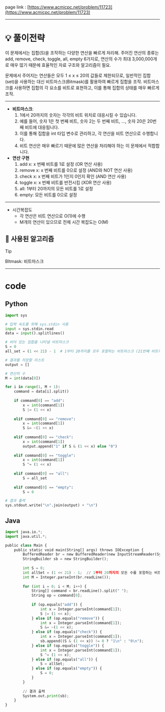 page link : [https://www.acmicpc.net/problem/11723](https://www.acmicpc.net/problem/11723)

---

# 💡 풀이전략

이 문제에서는 집합(S)을 조작하는 다양한 연산을 빠르게 처리해. 
주어진 연산의 종류는 add, remove, check, toggle, all, empty 6가지로, 연산의 수가 최대 3,000,000개로 매우 많기 때문에 효율적인 자료 구조와 알고리즘이 필요.

문제에서 주어지는 연산들은 모두 1 ≤ x ≤ 20의 값들로 제한되므로, 일반적인 집합(set)을 사용하는 대신 비트마스크(Bitmask)를 활용하여 빠르게 집합을 조작.
비트마스크를 사용하면 집합의 각 요소를 비트로 표현하고, 이를 통해 집합의 상태를 매우 빠르게 조작.

---

- **비트마스크**:
    1. 1에서 20까지의 숫자는 각각의 비트 위치로 대응시킬 수 있습니다.
    2. 예를 들어, 숫자 1은 첫 번째 비트, 숫자 2는 두 번째 비트, …, 숫자 20은 20번째 비트에 대응됩니다.
    3. 이를 통해 집합을 int 타입 변수로 관리하고, 각 연산을 비트 연산으로 수행합니다.
    4. 비트 연산은 매우 빠르기 때문에 많은 연산을 처리해야 하는 이 문제에서 적합합니다.
- **연산 구현**
    1. add x: x 번째 비트를 1로 설정 (OR 연산 사용)
    2. remove x: x 번째 비트를 0으로 설정 (AND와 NOT 연산 사용)
    3. check x: x 번째 비트가 1인지 0인지 확인 (AND 연산 사용)
    4. toggle x: x 번째 비트를 반전시킴 (XOR 연산 사용)
    5. all: 1부터 20까지의 모든 비트를 1로 설정
    6. empty: 모든 비트를 0으로 설정

---

- 시간복잡도
    - 각 연산은 비트 연산으로 O(1)에 수행
    - M개의 연산이 있으므로 전체 시간 복잡도는 O(M)

## 🎨 사용된 알고리즘

> [!tip]
> BItmask: 비트마스크

---

# code

## Python

```python
import sys

# 입력 속도를 위해 sys.stdin 사용
input = sys.stdin.read
data = input().splitlines()

# 비어 있는 집합을 나타낼 비트마스크
S = 0
all_set = (1 << 21) - 1  # 1부터 20까지를 모두 포함하는 비트마스크 (21번째 비트까지 모두 1로)

# 결과를 저장할 리스트
output = []

# 연산의 수
M = int(data[0])

for i in range(1, M + 1):
    command = data[i].split()
    
    if command[0] == "add":
        x = int(command[1])
        S |= (1 << x)
    
    elif command[0] == "remove":
        x = int(command[1])
        S &= ~(1 << x)
    
    elif command[0] == "check":
        x = int(command[1])
        output.append("1" if S & (1 << x) else "0")
    
    elif command[0] == "toggle":
        x = int(command[1])
        S ^= (1 << x)
    
    elif command[0] == "all":
        S = all_set
    
    elif command[0] == "empty":
        S = 0

# 결과 출력
sys.stdout.write("\n".join(output) + "\n")
```

## Java

```python
import java.io.*;
import java.util.*;

public class Main {
    public static void main(String[] args) throws IOException {
        BufferedReader br = new BufferedReader(new InputStreamReader(System.in));
        StringBuilder sb = new StringBuilder();
        
        int S = 0;
        int allSet = (1 << 21) - 1;  // 1부터 20까지의 모든 수를 포함하는 비트마스크
        int M = Integer.parseInt(br.readLine());
        
        for (int i = 0; i < M; i++) {
            String[] command = br.readLine().split(" ");
            String op = command[0];
            
            if (op.equals("add")) {
                int x = Integer.parseInt(command[1]);
                S |= (1 << x);
            } else if (op.equals("remove")) {
                int x = Integer.parseInt(command[1]);
                S &= ~(1 << x);
            } else if (op.equals("check")) {
                int x = Integer.parseInt(command[1]);
                sb.append((S & (1 << x)) != 0 ? "1\n" : "0\n");
            } else if (op.equals("toggle")) {
                int x = Integer.parseInt(command[1]);
                S ^= (1 << x);
            } else if (op.equals("all")) {
                S = allSet;
            } else if (op.equals("empty")) {
                S = 0;
            }
        }
        
        // 결과 출력
        System.out.print(sb);
    }
}
```
